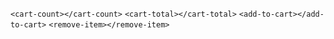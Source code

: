 `<cart-count></cart-count>`
`<cart-total></cart-total>`
`<add-to-cart></add-to-cart>`
`<remove-item></remove-item>`
